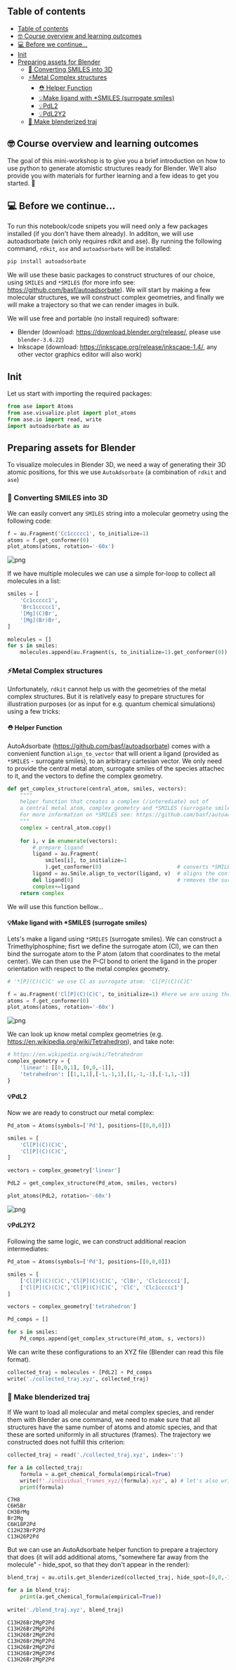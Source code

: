 ## Table of contents 

- [Table of contents](#table-of-contents)
- [🤓 Course overview and learning outcomes](#-course-overview-and-learning-outcomes)
- [💻 Before we continue...](#-before-we-continue)
- [Init](#init)
- [Preparing assets for Blender](#preparing-assets-for-blender)
  - [🔨 Converting SMILES into 3D](#-converting-smiles-into-3d)
  - [⚡Metal Complex structures](#metal-complex-structures)
    - [⛑️ Helper Function](#️-helper-function)
    - [💡Make ligand with \*SMILES (surrogate smiles)](#make-ligand-with-smiles-surrogate-smiles)
    - [💡PdL2](#pdl2)
    - [💡PdL2Y2](#pdl2y2)
  - [🎥 Make blenderized traj](#-make-blenderized-traj)

## 🤓 Course overview and learning outcomes 

The goal of this mini-workshop is to give you a brief introduction on how to use python to generate atomistic structures ready for Blender. We’ll also provide you with materials for further learning and a few ideas to get you started. 🚀

## 💻 Before we continue...

To run this notebook/code snipets you will need only a few packages installed (if you don't have them already). In additon, we will use autoadsorbate (wich only requires rdkit and ase). By running the following command, ```rdkit```, ```ase``` and ```autoadsorbate``` will be installed:
```python
pip install autoadsorbate
```
We will use these basic packages to construct structures of our choice, using ```SMILES``` and ```*SMILES``` (for more info see: https://github.com/basf/autoadsorbate). We will start by making a few molecular structures, we will construct complex geometries, and finally we will make a trajectory so that we can render images in bulk.

We will use free and portable (no install required) software:
- Blender (download: https://download.blender.org/release/, please use ```blender-3.6.22```)
- Inkscape (download: https://inkscape.org/release/inkscape-1.4/, any other vector graphics editor will also work)

## Init
Let us start with importing the required packages:

```python
from ase import Atoms
from ase.visualize.plot import plot_atoms
from ase.io import read, write
import autoadsorbate as au
```

## Preparing assets for Blender

To visualize molecules in Blender 3D, we need a way of generating their 3D atomic positions, for this we use ```AutoAdsorbate``` (a combination of ```rdkit``` and ```ase```)

### 🔨 Converting SMILES into 3D

We can easily convert any ```SMILES``` string into a molecular geometry using the following code:

```python
f = au.Fragment('Cc1ccccc1', to_initialize=1)
atoms = f.get_conformer(0)
plot_atoms(atoms, rotation='-60x')
```    
![png](getting_started_files/getting_started_3_1.png)


If we have multiple molecules we can use a simple for-loop to collect all molecules in a list:

```python
smiles = [
    'Cc1ccccc1',
    'Brc1ccccc1',
    '[Mg](C)Br',
    '[Mg](Br)Br',
]

molecules = []
for s in smiles:
    molecules.append(au.Fragment(s, to_initialize=1).get_conformer(0)) 
```

### ⚡Metal Complex structures

Unfortunately, ```rdkit``` cannot help us with the geometries of the metal complex structures. But it is relatively easy to prepare structures for illustration purposes (or as input for e.g. quantum chemical simulations) using a few tricks:

#### ⛑️ Helper Function

AutoAdsorbate (https://github.com/basf/autoadsorbate) comes with a convenient function ```align_to_vector``` that will orient a ligand (provided as ```*SMILES``` - surrogate smiles), to an arbitrary cartesian vector. We only need to provide the central metal atom, surrogate smiles of the species attachec to it, and the vectors to define the complex geometry.

```python
def get_complex_structure(central_atom, smiles, vectors):
    """"
    helper function that creates a complex (/interediate) out of
    a central metal atom, complex geometry and *SMILES (surrogate smiles).
    For more information on *SMILES see: https://github.com/basf/autoadsorbate
    """
    complex = central_atom.copy()
    
    for i, v in enumerate(vectors):
        # prepare ligand
        ligand = au.Fragment(
            smiles[i], to_initialize=1
            ).get_conformer(0)                        # converts *SMILES string to XYZ oriented towards Z
        ligand = au.Smile.align_to_vector(ligand, v)  # aligns the conformer to the gemetry of the complex
        del ligand[0]                                 # removes the surrogate atom
        complex+=ligand
    return complex
```
We will use this function bellow...

#### 💡Make ligand with *SMILES (surrogate smiles)

Lets's make a ligand using ```*SMILES``` (surrogate smiles). We can construct a Trimethylphosphine; fisrt we define the surrogate atom (Cl),
we can then bind the surrogate atom to the P atom (atom that coordinates to the metal center). We can then use the P-Cl bond to orient the ligand in the proper orientation with respect to the metal complex geometry.

```python
# '*[P](C)(C)C' we use Cl as surrogate atom: 'Cl[P](C)(C)C'

f = au.Fragment('Cl[P](C)(C)C', to_initialize=1) #here we are using the Cl-P bond to orient the ligand
atoms = f.get_conformer(0)
plot_atoms(atoms, rotation='-60x')
```
    
![png](getting_started_files/getting_started_9_2.png)

We can look up know metal complex geometries (e.g. https://en.wikipedia.org/wiki/Tetrahedron), and take note:

```python
# https://en.wikipedia.org/wiki/Tetrahedron
complex_geometry = {
    'linear': [[0,0,1], [0,0,-1]],
    'tetrahedron': [[1,1,1],[-1,-1,1],[1,-1,-1],[-1,1,-1]]
}
```

#### 💡PdL2

Now we are ready to construct our metal complex:

```python
Pd_atom = Atoms(symbols=['Pd'], positions=[[0,0,0]])

smiles = [
    'Cl[P](C)(C)C',
    'Cl[P](C)(C)C',
]

vectors = complex_geometry['linear']

PdL2 = get_complex_structure(Pd_atom, smiles, vectors)

plot_atoms(PdL2, rotation='-60x')
```
    
![png](getting_started_files/getting_started_12_2.png)
    


#### 💡PdL2Y2

Following the same logic, we can construct additional reacion intermediates:

```python
Pd_atom = Atoms(symbols=['Pd'], positions=[[0,0,0]])

smiles = [
    ['Cl[P](C)(C)C','Cl[P](C)(C)C', 'ClBr', 'Clc1ccccc1'],
    ['Cl[P](C)(C)C','Cl[P](C)(C)C', 'ClC', 'Clc1ccccc1']
]

vectors = complex_geometry['tetrahedron']

Pd_comps = []

for s in smiles:
    Pd_comps.append(get_complex_structure(Pd_atom, s, vectors))

```

We can write these configurations to an XYZ file (Blender can read this file format).

```python
collected_traj = molecules + [PdL2] + Pd_comps
write('./collected_traj.xyz', collected_traj)
```

### 🎥 Make blenderized traj

If We want to load all molecular and metal complex species, and render them with Blender as one command, we need to make sure that
all structures have the same number of atoms and atomic species, and that these are sorted uniformly in all structures (frames).
The trajectory we constructed does not fulfill this criterion:

```python
collected_traj = read('./collected_traj.xyz', index=':')

for a in collected_traj:
    formula = a.get_chemical_formula(empirical=True)
    write(f'./individual_frames_xyz/{formula}.xyz', a) # let's also write the individual frames to separate xyz files.
    print(formula)
```

    C7H8
    C6H5Br
    CH3BrMg
    Br2Mg
    C6H18P2Pd
    C12H23BrP2Pd
    C13H26P2Pd

But we can use an AutoAdsorbate helper function to prepare a trajectory that does (it will add additional atoms, "somewhere far away from the molecule" - hide_spot, so that they don't appear in the render):

```python
blend_traj = au.utils.get_blenderized(collected_traj, hide_spot=[0,0,-100])

for a in blend_traj:
    print(a.get_chemical_formula(empirical=True))
    
write('./blend_traj.xyz', blend_traj)
```

    C13H26Br2MgP2Pd
    C13H26Br2MgP2Pd
    C13H26Br2MgP2Pd
    C13H26Br2MgP2Pd
    C13H26Br2MgP2Pd
    C13H26Br2MgP2Pd
    C13H26Br2MgP2Pd

